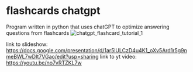 # flashcards chatgpt
Program written in python that uses chatGPT to optimize answering questions from flashcards
![chatgpt_flashcard_tutorial_1](https://user-images.githubusercontent.com/126431978/236706029-863c6cad-af9a-4aff-9e62-dfcee1149a28.gif)

link to slideshow: https://docs.google.com/presentation/d/1ar5lULCzD4u4K1_oXv5Ard1r5g9nmeBWL7wDIt7VGao/edit?usp=sharing
link to yt video: https://youtu.be/no7vRTZKL7w
